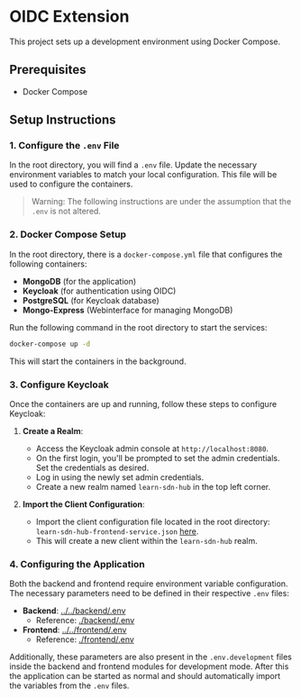 # OIDC Extension

This project sets up a development environment using Docker Compose.

## Prerequisites

- Docker Compose

## Setup Instructions

### 1. Configure the `.env` File

In the root directory, you will find a `.env` file. Update the necessary environment variables to match your local configuration. This file will be used to configure the containers.

> Warning: The following instructions are under the assumption that the `.env` is not altered.

### 2. Docker Compose Setup

In the root directory, there is a `docker-compose.yml` file that configures the following containers:

- **MongoDB** (for the application)
- **Keycloak** (for authentication using OIDC)
- **PostgreSQL** (for Keycloak database)
- **Mongo-Express** (Webinterface for managing MongoDB)

Run the following command in the root directory to start the services:

```bash
docker-compose up -d
```

This will start the containers in the background.

### 3. Configure Keycloak

Once the containers are up and running, follow these steps to configure Keycloak:

1. **Create a Realm**:
    - Access the Keycloak admin console at `http://localhost:8080`.
    - On the first login, you'll be prompted to set the admin credentials. Set the credentials as desired.
    - Log in using the newly set admin credentials.
    - Create a new realm named `learn-sdn-hub` in the top left corner.

2. **Import the Client Configuration**:
    - Import the client configuration file located in the root directory: `learn-sdn-hub-frontend-service.json` [here](./learn-sdn-hub-frontend-service.json).
    - This will create a new client within the `learn-sdn-hub` realm.

### 4. Configuring the Application

Both the backend and frontend require environment variable configuration. The necessary parameters need to be defined in their respective `.env` files:

- **Backend**: [../../backend/.env](../../backend/.env)
  - Reference: [./backend/.env](./backend/.env)
- **Frontend**: [../../frontend/.env](../../frontend/.env)
  - Reference: [./frontend/.env](./frontend/.env)

Additionally, these parameters are also present in the `.env.development` files inside the backend and frontend modules for development mode.
After this the application can be started as normal and should automatically import the variables from the `.env` files.

